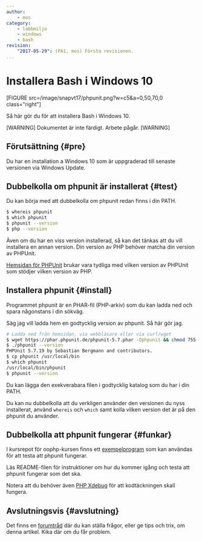 ```yaml
---
author:
    - mos
category: 
    - labbmiljo
    - windows
    - bash
revision:
    "2017-05-29": (PA1, mos) Första revisionen.
...
```

Installera Bash i Windows 10
==================================

[FIGURE src=/image/snapvt17/phpunit.png?w=c5&a=0,50,70,0 class="right"]

Så här gör du för att installera Bash i Windows 10.

<!--more-->

[WARNING]
Dokumentet är inte färdigt. Arbete pågår.
[WARNING]




Förutsättning {#pre}
-------------------------------

Du har en installation a Windows 10 som är uppgraderad till senaste versionen via Windows Update.





Dubbelkolla om phpunit är installerat {#test}
-------------------------------

Du kan börja med att dubbelkolla om phpunit redan finns i din PATH.

```bash
$ whereis phpunit
$ which phpunit
$ phpunit --version
$ php --version
```

Även om du har en viss version installerad, så kan det tänkas att du vill installera en annan version. Din version av PHP behöver matcha din version av PHPUnit.

[Hemsidan för PHPUnit](https://phpunit.de/) brukar vara tydliga med vilken version av PHPUnit som stödjer vilken version av PHP.



Installera phpunit {#install}
-------------------------------

Programmet phpunit är en PHAR-fil (PHP-arkiv) som du kan ladda ned och spara någonstans i din sökväg.

Säg jag vill ladda hem en godtycklig version av phpunit. Så här gör jag.

```bash
# Ladda ned från hemsidan, via webbläsare eller via curl/wget
$ wget https://phar.phpunit.de/phpunit-5.7.phar -Ophpunit && chmod 755 phpunit
$ ./phpunit --version
PHPUnit 5.7.19 by Sebastian Bergmann and contributors.
$ cp phpunit /usr/local/bin 
$ which phpunit
/usr/local/bin/phpunit
$ phpunit --version
```

Du kan lägga den exekverabara filen i godtycklig katalog som du har i din PATH.

Du kan nu dubbelkolla att du verkligen använder den versionen du nyss installerat, använd `whereis` och `which` samt kolla vilken version det är på den phpunit du använder.



Dubbelkolla att phpunit fungerar {#funkar}
-------------------------------

I kursrepot för oophp-kursen finns ett [exempelprogram](https://github.com/dbwebb-se/oophp/tree/master/example/phpunit) som kan användas för att testa att phpunit fungerar.

Läs README-filen för instruktioner om hur du kommer igång och testa att phpunit fungerar som det ska.

Notera att du behöver även [PHP Xdebug](labbmiljo/xdebug) för att kodtäckningen skall fungera.



Avslutningsvis {#avslutning}
------------------------------

Det finns en [forumtråd](t/6465) där du kan ställa frågor, eller ge tips och trix, om denna artikel. Kika där om du får problem.

